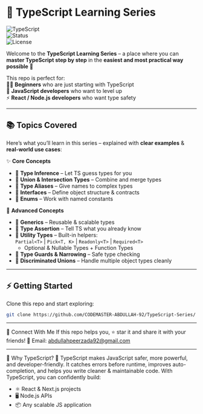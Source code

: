 # 🎯 TypeScript Learning Series  

![TypeScript](https://img.shields.io/badge/TypeScript-3178C6?style=for-the-badge&logo=typescript&logoColor=white)  
![Status](https://img.shields.io/badge/Status-Active-success?style=for-the-badge)  
![License](https://img.shields.io/badge/License-MIT-blue?style=for-the-badge)  

Welcome to the **TypeScript Learning Series** – a place where you can **master TypeScript step by step** in the **easiest and most practical way possible** 🚀  

This repo is perfect for:  
👨‍💻 **Beginners** who are just starting with TypeScript  
🧠 **JavaScript developers** who want to level up  
⚡ **React / Node.js developers** who want type safety  

---

## 📚 Topics Covered  

Here’s what you’ll learn in this series – explained with **clear examples** & **real-world use cases**:  

✨ **Core Concepts**  
- 🔹 **Type Inference** – Let TS guess types for you  
- 🔹 **Union & Intersection Types** – Combine and merge types  
- 🔹 **Type Aliases** – Give names to complex types  
- 🔹 **Interfaces** – Define object structure & contracts  
- 🔹 **Enums** – Work with named constants  

🚀 **Advanced Concepts**  
- 🔹 **Generics** – Reusable & scalable types  
- 🔹 **Type Assertion** – Tell TS what you already know  
- 🔹 **Utility Types** – Built-in helpers:  
  `Partial<T>` | `Pick<T, K>` | `Readonly<T>` | `Required<T>`  
  + Optional & Nullable Types + Function Types  
- 🔹 **Type Guards & Narrowing** – Safe type checking  
- 🔹 **Discriminated Unions** – Handle multiple object types cleanly  

---

## ⚡ Getting Started  

Clone this repo and start exploring:  

```bash
git clone https://github.com/CODEMASTER-ABDULLAH-92/TypeScript-Series/
```
---

📢 Connect With Me
If this repo helps you, ⭐ star it and share it with your friends!
📧 Email: abdullahpeerzada92@gmail.com

---

🌟 Why TypeScript?
💙 TypeScript makes JavaScript safer, more powerful, and developer-friendly.
It catches errors before runtime, improves auto-completion, and helps you write cleaner & maintainable code.
With TypeScript, you can confidently build:
- ⚛️ React & Next.js projects
- 🖥 Node.js APIs
- 📦 Any scalable JS application
